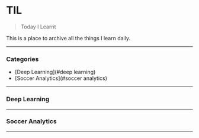 # TIL
> Today I Learnt

This is a place to archive all the things I learn daily.

---

### Categories

* [Deep Learning](#deep learning)
* [Soccer Analytics](#soccer analytics)

---

### Deep Learning

---

### Soccer Analytics

---
